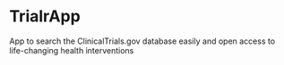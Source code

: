 # TrialrApp
 App to search the ClinicalTrials.gov database easily and open access to life-changing health interventions
